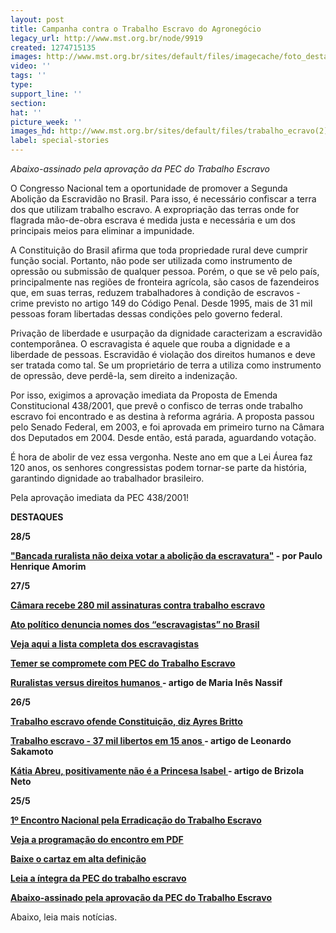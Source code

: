 ```yaml
---
layout: post
title: Campanha contra o Trabalho Escravo do Agronegócio
legacy_url: http://www.mst.org.br/node/9919
created: 1274715135
images: http://www.mst.org.br/sites/default/files/imagecache/foto_destaque/trabalho_ecravo(2).jpg
video: ''
tags: ''
type: 
support_line: ''
section: 
hat: ''
picture_week: ''
images_hd: http://www.mst.org.br/sites/default/files/trabalho_ecravo(2).jpg
label: special-stories
---
```

<em>
Abaixo-assinado pela aprovação da PEC do Trabalho Escravo</em>

O Congresso Nacional tem a oportunidade de promover a Segunda Abolição da Escravidão no Brasil. Para isso, é necessário confiscar a terra dos que utilizam trabalho escravo. A expropriação das terras onde for flagrada mão-de-obra escrava é medida justa e necessária e um dos principais meios para eliminar a impunidade.

A Constituição do Brasil afirma que toda propriedade rural deve cumprir função social. Portanto, não pode ser utilizada como instrumento de opressão ou submissão de qualquer pessoa. Porém, o que se vê pelo país, principalmente nas regiões de fronteira agrícola, são casos de fazendeiros que, em suas terras, reduzem trabalhadores à condição de escravos - crime previsto no artigo 149 do Código Penal. Desde 1995, mais de 31 mil pessoas foram libertadas dessas condições pelo governo federal.

Privação de liberdade e usurpação da dignidade caracterizam a escravidão contemporânea. O escravagista é aquele que rouba a dignidade e a liberdade de pessoas. Escravidão é violação dos direitos humanos e deve ser tratada como tal. Se um proprietário de terra a utiliza como instrumento de opressão, deve perdê-la, sem direito a indenização.

Por isso, exigimos a aprovação imediata da Proposta de Emenda Constitucional 438/2001, que prevê o confisco de terras onde trabalho escravo foi encontrado e as destina à reforma agrária. A proposta passou pelo Senado Federal, em 2003, e foi aprovada em primeiro turno na Câmara dos Deputados em 2004. Desde então, está parada, aguardando votação.

É hora de abolir de vez essa vergonha. Neste ano em que a Lei Áurea faz 120 anos, os senhores congressistas podem tornar-se parte da história, garantindo dignidade ao trabalhador brasileiro.

Pela aprovação imediata da PEC 438/2001!

<B>DESTAQUES</B>

<b>28/5</b>

<strong><a href="http://www.mst.org.br/node/9974">"Bancada ruralista não deixa votar a abolição da escravatura"</a> - por Paulo Henrique Amorim</strong>

<b>27/5</b>

<strong><a href="http://www.mst.org.br/node/9962">Câmara  recebe 280 mil assinaturas contra trabalho escravo</a></strong>

<strong><a href="http://www.mst.org.br/node/9961">Ato  político denuncia nomes dos “escravagistas” no Brasil</a></strong>﻿

<strong><a href="http://www.mte.gov.br/trab_escravo/lista_suja.pdf" target="_blank">Veja aqui a lista completa dos escravagistas﻿</a> </strong>

<strong><a href="http://www.mst.org.br/node/9956">Temer se compromete com PEC do Trabalho Escravo</a></strong>﻿

<strong><a href="http://www.mst.org.br/node/9954">Ruralistas versus direitos humanos </a>- artigo de Maria Inês Nassif</strong>

<b>26/5</b>

<strong><a href="http://www.mst.org.br/node/9949">Trabalho  escravo ofende Constituição, diz Ayres Britto</a></strong>

<strong><a href="http://www.mst.org.br/node/9941">Trabalho escravo - 37 mil libertos em 15 anos </a>- artigo de Leonardo Sakamoto</strong>

<strong><a href="http://www.mst.org.br/node/9947">Kátia Abreu, positivamente não é a Princesa Isabel </a>- artigo de Brizola Neto</strong>

<b>25/5</b>

<strong><a href="http://www.mst.org.br/node/10169" target="_self">1º Encontro Nacional pela Erradicação do Trabalho Escravo </a></strong>

<strong><a href="http://www.mst.org.br/sites/default/files/encontro_trabalhoescravo_programacao%5B1%5D.pdf" target="_blank">Veja a programação do encontro em PDF</a></strong>

<b><a href="http://www.mst.org.br/sites/default/files/CARTAZ%20PEC.jpg" target="_blank">Baixe o cartaz em alta definição</a></b>

<a href="http://imagem.camara.gov.br/dc_20.asp?selCodColecaoCsv=D&amp;Datain=7/11/2001&amp;txpagina=56101&amp;altura=700&amp;largura=800" target="_blank"><strong>Leia a íntegra da PEC do trabalho escravo</strong></a>

<strong><a href="http://www.trabalhoescravo.org.br/abaixo-assinado/" target="_blank">Abaixo-assinado pela aprovação da PEC do Trabalho Escravo</a></strong>

Abaixo, leia mais notícias.
